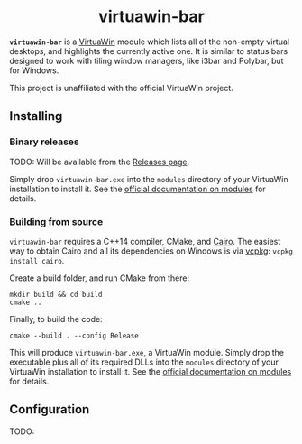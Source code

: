 <h1 align="center">virtuawin-bar</h1>

**`virtuawin-bar`** is a [VirtuaWin](https://virtuawin.sourceforge.io/) module
which lists all of the non-empty virtual desktops, and highlights the currently
active one.  It is similar to status bars designed to work with tiling window
managers, like i3bar and Polybar, but for Windows.

This project is unaffiliated with the official VirtuaWin project.


Installing
----------

### Binary releases

TODO: Will be available from the [Releases
page](https://github.com/enjmiah/virtuawin-bar/releases).

Simply drop `virtuawin-bar.exe` into the `modules` directory of your VirtuaWin
installation to install it.  See the [official documentation on
modules](https://virtuawin.sourceforge.io/?page_id=50) for details.


### Building from source

`virtuawin-bar` requires a C++14 compiler, CMake, and
[Cairo](https://www.cairographics.org/).  The easiest way to obtain Cairo and
all its dependencies on Windows is via
[vcpkg](https://github.com/microsoft/vcpkg): `vcpkg install cairo`.

Create a build folder, and run CMake from there:

    mkdir build && cd build
    cmake ..

Finally, to build the code:

    cmake --build . --config Release

This will produce `virtuawin-bar.exe`, a VirtuaWin module.  Simply drop the
executable plus all of its required DLLs into the `modules` directory of your
VirtuaWin installation to install it.  See the [official documentation on
modules](https://virtuawin.sourceforge.io/?page_id=50) for details.


Configuration
-------------

TODO:
